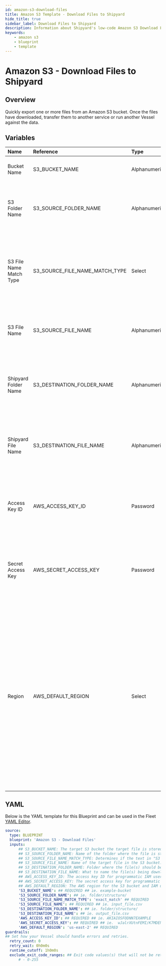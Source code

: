 ```yaml
---
id: amazon-s3-download-files
title: Amazon S3 Template - Download Files to Shipyard
hide_title: true
sidebar_label: Download Files to Shipyard
description: Information about Shipyard's low-code Amazon S3 Download Files to Shipyard blueprint. Quickly export one or more files from an Amazon S3 bucket. 
keywords:
    - amazon s3
    - blueprint
    - template
---
```


# Amazon S3 - Download Files to Shipyard

## Overview
Quickly export one or more files from an Amazon S3 bucket. Once the files have downloaded, transfer them to another service or run another Vessel against the data.


## Variables

| Name | Reference | Type | Required | Default | Options | Description |
|:-----|:----------|:-----|:---------|:--------|:--------|:------------|
| Bucket Name | S3_BUCKET_NAME  | Alphanumeric |:white_check_mark: | - | - | The target S3 bucket the target file is stored in. |
| S3 Folder Name | S3_SOURCE_FOLDER_NAME  | Alphanumeric |:heavy_minus_sign: | - | - | Name of the folder where the file is stored in the S3 Bucket. If left blank, looks in the root directory. |
| S3 File Name Match Type | S3_SOURCE_FILE_NAME_MATCH_TYPE  | Select |:white_check_mark: | `exact_match` | Exact Match: `exact_match`<br></br><br></br>Regex Match: `regex_match`<br></br><br></br> | Determines if the text in "S3 File Name" will look for one file with exact match, or multiple files using regex. |
| S3 File Name | S3_SOURCE_FILE_NAME  | Alphanumeric |:white_check_mark: | - | - | Name of the target file in the S3 bucket. Can be regex if "Match Type" is set accordingly. |
| Shipyard Folder Name | S3_DESTINATION_FOLDER_NAME  | Alphanumeric |:heavy_minus_sign: | - | - | Folder where the file(s) should be downloaded on Shipyard. Leaving blank will place the file in the home directory. |
| Shipyard File Name | S3_DESTINATION_FILE_NAME  | Alphanumeric |:heavy_minus_sign: | - | - | What to name the file(s) being downloaded on Shipyard. If left blank, defaults to the original file name(s). |
| Access Key ID | AWS_ACCESS_KEY_ID  | Password |:white_check_mark: | - | - | The access key ID for programmatic IAM user used to download the file. See Authorization documentation for more information. |
| Secret Access Key | AWS_SECRET_ACCESS_KEY  | Password |:white_check_mark: | - | - | The secret access key for programmatic IAM user used to download the file. See Authorization documentation for more information. |
| Region | AWS_DEFAULT_REGION  | Select |:white_check_mark: | `us-east-2` | `us-east-2`,`us-east-1`,`us-west-1`,`us-west-2`,`af-south-1`,`ap-east-1`,`ap-south-1`,`ap-northeast-3`,`ap-northeast-2`,`ap-southeast-1`,`ap-southeast-2`,`ap-northeast-1`,`ca-central-1`,`cn-north-1`,`cn-northwest-1`,`eu-central-1`,`eu-west-1`,`eu-west-2`,`eu-south-1`,`eu-west-3`,`eu-north-1`,`sa-east-1`,`me-south-1`, | The AWS region for the S3 bucket and IAM user. |


## YAML
Below is the YAML template for this Blueprint and can be used in the Fleet [YAML Editor](../../reference/fleets/yaml-editor.md).
```yaml
source:
  type: BLUEPRINT
  blueprint: 'Amazon S3 - Download Files'
  inputs: 
      ## S3_BUCKET_NAME: The target S3 bucket the target file is stored in.
      ## S3_SOURCE_FOLDER_NAME: Name of the folder where the file is stored in the S3 Bucket. If left blank, looks in the root directory.
      ## S3_SOURCE_FILE_NAME_MATCH_TYPE: Determines if the text in "S3 File Name" will look for one file with exact match, or multiple files using regex.
      ## S3_SOURCE_FILE_NAME: Name of the target file in the S3 bucket. Can be regex if "Match Type" is set accordingly.
      ## S3_DESTINATION_FOLDER_NAME: Folder where the file(s) should be downloaded on Shipyard. Leaving blank will place the file in the home directory.
      ## S3_DESTINATION_FILE_NAME: What to name the file(s) being downloaded on Shipyard. If left blank, defaults to the original file name(s).
      ## AWS_ACCESS_KEY_ID: The access key ID for programmatic IAM user used to download the file. See Authorization documentation for more information.
      ## AWS_SECRET_ACCESS_KEY: The secret access key for programmatic IAM user used to download the file. See Authorization documentation for more information.
      ## AWS_DEFAULT_REGION: The AWS region for the S3 bucket and IAM user.
      'S3_BUCKET_NAME': ## REQUIRED ## ie. example-bucket
      'S3_SOURCE_FOLDER_NAME': ## ie. folder/structure/
      'S3_SOURCE_FILE_NAME_MATCH_TYPE': 'exact_match' ## REQUIRED
      'S3_SOURCE_FILE_NAME': ## REQUIRED ## ie. input_file.csv
      'S3_DESTINATION_FOLDER_NAME': ## ie. folder/structure/
      'S3_DESTINATION_FILE_NAME': ## ie. output_file.csv
      'AWS_ACCESS_KEY_ID': ## REQUIRED ## ie. AKIAIOSFODNN7EXAMPLE
      'AWS_SECRET_ACCESS_KEY': ## REQUIRED ## ie.  wJalrXUtnFEMI/K7MDENG/bPxRfiCYEXAMPLEKEY
      'AWS_DEFAULT_REGION': 'us-east-2' ## REQUIRED
guardrails:
## Set how your Vessel should handle errors and retries.
  retry_count: 0
  retry_wait: 0h0m0s
  runtime_cutoff: 1h0m0s
  exclude_exit_code_ranges: ## Exit code values(s) that will not be retried if encountered during a Voyage.
      # - 0-255
```
